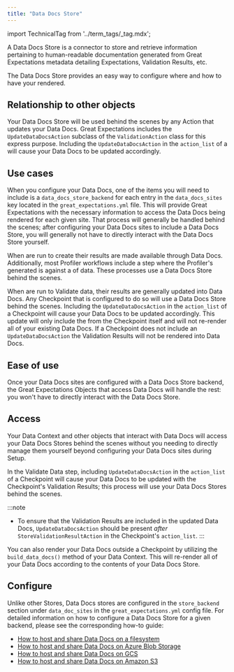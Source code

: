 ```yaml
---
title: "Data Docs Store"
---
```


import TechnicalTag from '../term_tags/_tag.mdx';

A Data Docs Store is a connector to store and retrieve information pertaining to human-readable documentation generated from Great Expectations metadata detailing Expectations, Validation Results, etc.



The Data Docs Store provides an easy way to configure where and how to have your <TechnicalTag relative="../" tag="data_docs" text="Data Docs" /> rendered.

## Relationship to other objects

Your Data Docs Store will be used behind the scenes by any Action that updates your Data Docs.  Great Expectations includes the `UpdateDataDocsAction` subclass of the `ValidationAction` class for this express purpose.  Including the `UpdateDataDocsAction` in the `action_list` of a <TechnicalTag relative="../" tag="checkpoint" text="Checkpoint" /> will cause your Data Docs to be updated accordingly.

## Use cases

When you configure your Data Docs, one of the items you will need to include is a `data_docs_store_backend` for each entry in the `data_docs_sites` key located in the `great_expectations.yml` file.  This will provide Great Expectations with the necessary information to access the Data Docs being rendered for each given site.  That process will generally be handled behind the scenes; after configuring your Data Docs sites to include a Data Docs Store, you will generally not have to directly interact with the Data Docs Store yourself.

When <TechnicalTag relative="../" tag="profiler" text="Profilers" /> are run to create <TechnicalTag relative="../" tag="expectation" text="Expectations" /> their results are made available through Data Docs.  Additionally, most Profiler workflows include a step where the Profiler's generated <TechnicalTag relative="../" tag="expectation_suite" text="Expectation Suite" /> is <TechnicalTag relative="../" tag="validation" text="Validated" /> against a <TechnicalTag relative="../" tag="batch" text="Batch" /> of data.  These processes use a Data Docs Store behind the scenes.

When <TechnicalTag relative="../" tag="checkpoint" text="Checkpoints" /> are run to Validate data, their results are generally updated into Data Docs.  Any Checkpoint that is configured to do so will use a Data Docs Store behind the scenes.  Including the `UpdateDataDocsAction` in the `action_list` of a Checkpoint will cause your Data Docs to be updated accordingly.  This update will only include the <TechnicalTag relative="../" tag="validation_result" text="Validation Results" /> from the Checkpoint itself and will not re-render all of your existing Data Docs.  If a Checkpoint does not include an `UpdateDataDocsAction` the Validation Results will not be rendered into Data Docs.

## Ease of use

Once your Data Docs sites are configured with a Data Docs Store backend, the Great Expectations Objects that access Data Docs will handle the rest: you won't have to directly interact with the Data Docs Store.

## Access

Your Data Context and other objects that interact with Data Docs will access your Data Docs Stores behind the scenes without you needing to directly manage them yourself beyond configuring your Data Docs sites during Setup.  

In the Validate Data step, including `UpdateDataDocsAction` in the `action_list` of a Checkpoint will cause your Data Docs to be updated with the Checkpoint's Validation Results; this process will use your Data Docs Stores behind the scenes.

:::note
- To ensure that the Validation Results are included in the updated Data Docs, `UpdateDataDocsAction` should be present *after* `StoreValidationResultAction` in the Checkpoint's `action_list`.
:::

You can also render your Data Docs outside a Checkpoint by utilizing the `build_data_docs()` method of your Data Context.  This will re-render all of your Data Docs according to the contents of your Data Docs Store.

## Configure

Unlike other Stores, Data Docs stores are configured in the `store_backend` section under `data_doc_sites` in the `great_expectations.yml` config file.  For detailed information on how to configure a Data Docs Store for a given backend, please see the corresponding how-to guide:

- [How to host and share Data Docs on a filesystem](../guides/setup/configuring_data_docs/host_and_share_data_docs.md)
- [How to host and share Data Docs on Azure Blob Storage](../guides/setup/configuring_data_docs/host_and_share_data_docs.md)
- [How to host and share Data Docs on GCS](../guides/setup/configuring_data_docs/host_and_share_data_docs.md)
- [How to host and share Data Docs on Amazon S3](../guides/setup/configuring_data_docs/host_and_share_data_docs.md)

